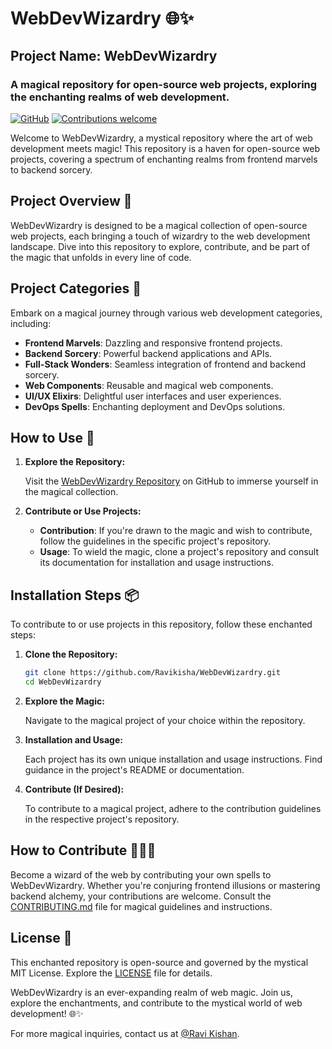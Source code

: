 # WebDevWizardry 🌐✨

## Project Name: WebDevWizardry

### A magical repository for open-source web projects, exploring the enchanting realms of web development.

[![GitHub](https://img.shields.io/badge/GitHub-Repository-green)](https://github.com/Ravikisha/WebDevWizardry)
[![Contributions welcome](https://img.shields.io/badge/Contributions-Welcome-brightgreen.svg)](CONTRIBUTING.md)

Welcome to WebDevWizardry, a mystical repository where the art of web development meets magic! This repository is a haven for open-source web projects, covering a spectrum of enchanting realms from frontend marvels to backend sorcery.

## Project Overview 🚀

WebDevWizardry is designed to be a magical collection of open-source web projects, each bringing a touch of wizardry to the web development landscape. Dive into this repository to explore, contribute, and be part of the magic that unfolds in every line of code.

## Project Categories 🧙

Embark on a magical journey through various web development categories, including:

- **Frontend Marvels**: Dazzling and responsive frontend projects.
- **Backend Sorcery**: Powerful backend applications and APIs.
- **Full-Stack Wonders**: Seamless integration of frontend and backend sorcery.
- **Web Components**: Reusable and magical web components.
- **UI/UX Elixirs**: Delightful user interfaces and user experiences.
- **DevOps Spells**: Enchanting deployment and DevOps solutions.

## How to Use 🌟

1. **Explore the Repository:**

   Visit the [WebDevWizardry Repository](https://github.com/Ravikisha/WebDevWizardry) on GitHub to immerse yourself in the magical collection.

2. **Contribute or Use Projects:**

   - **Contribution**: If you're drawn to the magic and wish to contribute, follow the guidelines in the specific project's repository.
   - **Usage**: To wield the magic, clone a project's repository and consult its documentation for installation and usage instructions.

## Installation Steps 📦

To contribute to or use projects in this repository, follow these enchanted steps:

1. **Clone the Repository:**

   ```bash
   git clone https://github.com/Ravikisha/WebDevWizardry.git
   cd WebDevWizardry
   ```

2. **Explore the Magic:**

   Navigate to the magical project of your choice within the repository.

3. **Installation and Usage:**

   Each project has its own unique installation and usage instructions. Find guidance in the project's README or documentation.

4. **Contribute (If Desired):**

   To contribute to a magical project, adhere to the contribution guidelines in the respective project's repository.

## How to Contribute 🧑‍💻🔮

Become a wizard of the web by contributing your own spells to WebDevWizardry. Whether you're conjuring frontend illusions or mastering backend alchemy, your contributions are welcome. Consult the [CONTRIBUTING.md](CONTRIBUTING.md) file for magical guidelines and instructions.

## License 📜

This enchanted repository is open-source and governed by the mystical MIT License. Explore the [LICENSE](LICENSE) file for details.

WebDevWizardry is an ever-expanding realm of web magic. Join us, explore the enchantments, and contribute to the mystical world of web development! 🌐✨

For more magical inquiries, contact us at [@Ravi Kishan](mailto:ravikishan63392@gmail.com).